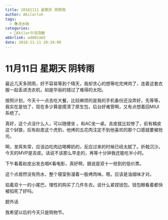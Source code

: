 ```yaml
---
title: 20181111 星期天 阴转雨
author: Akilarlxh
tags:
  - 📚流水账
categories:
  - 🍬Akilarの泡泡糖
abbrlink: ad802a65
date: 2018-11-11 20:34:00
---
```

# 11月11日 星期天 阴转雨

最近几天多阴雨，好不容易等到个晴天，我却贪心的想等吃完烤肉了，连着这套衣服一起丢进洗衣机，如是华丽的错过了难得的太阳。

按照计划，今天十一点去吃大餐，比较麻烦的是我的手机备份还没弄好，先等等，我实在是怕了，现在多少算是摸清了原生包，后台好难管啊，又有点想着回MIUI系统了。

真好，这个点没什么人，可以随便坐 。和AC坐一桌。吉皮就比较惨了，前有楠皮这个豺狼，后有赵皮这个虎豹，他烤的五花肉注定不到他喜欢的那个口感就要被抢光。

啊，发挥失常，应该边吃肉边喝椰奶的，反应过来的时候已经太腻了。折戟沉沙。今天的MVP是吉皮。话说不该那么早走的，再等十分钟我还能吃半小时。

下午看着赵皮出发去唱K看电影，真好啊，据说是双十一抢到的低价票。

这个点居然没有热水，整个寝室弥漫着一股烤肉味。嗯。应该是油烟味才对。

掐着双十一的小尾巴，理性的购买了几件冬衣。说什么紧捏钱包，钱包眼看着都快被掐死了好吗。

题外话

我希望以后的今天只是购物节。




